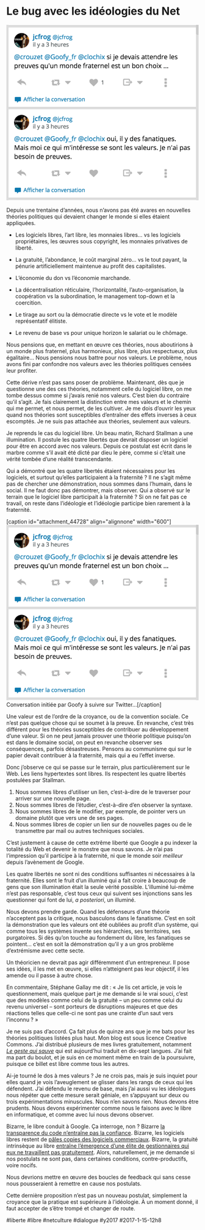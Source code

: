 # Le bug avec les idéologies du Net

![](_i/jcfrog.png)

Depuis une trentaine d’années, nous n’avons pas été avares en nouvelles théories politiques qui devaient changer le monde si elles étaient appliquées.

* Les logiciels libres, l’art libre, les monnaies libres… vs les logiciels propriétaires, les œuvres sous copyright, les monnaies privatives de liberté.

* La gratuité, l’abondance, le coût marginal zéro… vs le tout payant, la pénurie artificiellement maintenue au profit des capitalistes.

* L’économie du don vs l’économie marchande.

* La décentralisation réticulaire, l’horizontalité, l’auto-organisation, la coopération vs la subordination, le management top-down et la coercition.

* Le tirage au sort ou la démocratie directe vs le vote et le modèle représentatif élitiste.

* Le revenu de base vs pour unique horizon le salariat ou le chômage.

Nous pensions que, en mettant en œuvre ces théories, nous aboutirions à un monde plus fraternel, plus harmonieux, plus libre, plus respectueux, plus égalitaire… Nous pensions nous battre pour nos valeurs. Le problème, nous avons fini par confondre nos valeurs avec les théories politiques censées leur profiter.

Cette dérive n’est pas sans poser de problème. Maintenant, dès que je questionne une des ces théories, notamment celle du logiciel libre, on me tombe dessus comme si j’avais renié nos valeurs. C’est bien du contraire qu’il s’agit. Je fais clairement la distinction entre mes valeurs et le chemin qui me permet, et nous permet, de les cultiver. Je me dois d’ouvrir les yeux quand nos théories sont susceptibles d’entraîner des effets inverses à ceux escomptés. Je ne suis pas attachée aux théories, seulement aux valeurs.

Je reprends le cas du logiciel libre. Un beau matin, Richard Stallman a une illumination. Il postule les quatre libertés que devrait disposer un logiciel pour être en accord avec nos valeurs. Depuis ce postulat est écrit dans le marbre comme s’il avait été dicté par dieu le père, comme si c’était une vérité tombée d’une réalité transcendante.

Qui a démontré que les quatre libertés étaient nécessaires pour les logiciels, et surtout qu’elles participaient à la fraternité ? Il ne s’agit même pas de chercher une démonstration, nous sommes dans l’humain, dans le social. Il ne faut donc pas démontrer, mais observer. Qui a observé sur le terrain que le logiciel libre participait à la fraternité ? Si on ne fait pas ce travail, on reste dans l’idéologie et l’idéologie participe bien rarement à la fraternité.

[caption id="attachment\_44728" align="alignnone" width="600"]![](_i/jcfrog.png) Conversation initiée par Goofy à suivre sur Twitter…[/caption]

Une valeur est de l’ordre de la croyance, ou de la convention sociale. Ce n’est pas quelque chose qui se soumet à la preuve. En revanche, c’est très différent pour les théories susceptibles de contribuer au développement d’une valeur. Si on ne peut jamais prouver une théorie politique puisqu’on est dans le domaine social, on peut en revanche observer ses conséquences, parfois désastreuses. Pensons au communisme qui sur le papier devait contribuer à la fraternité, mais qui a eu l’effet inverse.

Donc j’observe ce qui se passe sur le terrain, plus particulièrement sur le Web. Les liens hypertextes sont libres. Ils respectent les quatre libertés postulées par Stallman.

1. Nous sommes libres d’utiliser un lien, c’est-à-dire de le traverser pour arriver sur une nouvelle page.
2. Nous sommes libres de l’étudier, c’est-à-dire d’en observer la syntaxe.
3. Nous sommes libres de le modifier, par exemple, de pointer vers un domaine plutôt que vers une de ses pages.
4. Nous sommes libres de copier un lien sur de nouvelles pages ou de le transmettre par mail ou autres techniques sociales.

C’est justement à cause de cette extrême liberté que Google a pu indexer la totalité du Web et devenir le monstre que nous savons. Je n’ai pas l’impression qu’il participe à la fraternité, ni que le monde soir *meilleur* depuis l’avènement de Google.

Les quatre libertés ne sont ni des conditions suffisantes ni nécessaires à la fraternité. Elles sont le fruit d’un illuminé qui a fait croire à beaucoup de gens que son illumination était la seule vérité possible. L’illuminé lui-même n’est pas responsable, c’est tous ceux qui suivent ses injonctions sans les questionner qui font de lui, *a posteriori*, un illuminé.

Nous devons prendre garde. Quand les défenseurs d’une théorie n’acceptent pas la critique, nous basculons dans le fanatisme. C’est en soit la démonstration que les valeurs ont été oubliées au profit d’un système, qui comme tous les systèmes invente ses hiérarchies, ses territoires, ses purgatoires. Si dès qu’on touche au fondement du libre, les fanatiques se pointent… c’est en soit la démonstration qu’il y a un gros problème d’extrémisme avec cette secte.

Un théoricien ne devrait pas agir différemment d’un entrepreneur. Il pose ses idées, il les met en œuvre, si elles n’atteignent pas leur objectif, il les amende ou il passe à autre chose.

En commentaire, Stéphane Gallay me dit : « Je lis cet article, je vois le questionnement, mais quelque part je me demande si le vrai souci, c’est que des modèles comme celui de la gratuité – un peu comme celui du revenu universel – sont porteurs de disruptions majeures et que des réactions telles que celle-ci ne sont pas une crainte d’un saut vers l’inconnu ? »

Je ne suis pas d’accord. Ça fait plus de quinze ans que je me bats pour les théories politiques listées plus haut. Mon blog est sous licence Creative Commons. J’ai distribué plusieurs de mes livres gratuitement, notamment *[Le geste qui sauve](../../page/le-geste-qui-sauve)* qui est aujourd’hui traduit en dix-sept langues. J’ai fait ma part du boulot, et je suis en ce moment même en train de la poursuivre, puisque ce billet est libre comme tous les autres.

Ai-je tourné le dos à mes valeurs ? Je ne crois pas, mais je suis inquiet pour elles quand je vois l’aveuglement se glisser dans les rangs de ceux qui les défendent. J’ai défendu le revenu de base, mais j’ai aussi vu les idéologues nous répéter que cette mesure serait géniale, en s’appuyant sur deux ou trois expérimentations minuscules. Nous n’en savons rien. Nous devons être prudents. Nous devons expérimenter comme nous le faisons avec le libre en informatique, et comme avec lui nous devons observer.

Bizarre, le libre conduit à Google. Ça interroge, non ? Bizarre [la transparence du code n’entraîne pas la confiance](http://www.internetactu.net/2017/01/13/la-transparence-ne-suffira-pas/). Bizarre, les logiciels libres restent de [pâles copies des logiciels commerciaux](../../2016/12/cest-libre-mais-cest-mauvais.md). Bizarre, la gratuité intrinsèque au libre [entraîne l’émergence d’une élite de gestionnaires qui eux ne travaillent pas gratuitement](la-gratuite-fabrique-des-elites.md). Alors, naturellement, je me demande si nos postulats ne sont pas, dans certaines conditions, contre-productifs, voire nocifs.

Nous devrions mettre en œuvre des boucles de feedback qui sans cesse nous pousseraient à remettre en cause nos postulats.

Cette dernière proposition n’est pas un nouveau postulat, simplement la croyance que la pratique est supérieure à l’idéologie. À un moment donné, il faut accepter de s’être trompé et changer de route.

#liberte #libre #netculture #dialogue #y2017 #2017-1-15-12h8
